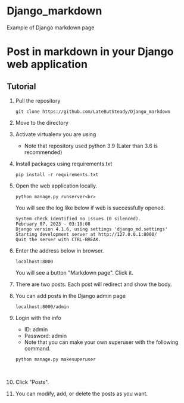 # Django_markdown
Example of Django markdown page

# Post in markdown in your Django web application #

## Tutorial ##
1. Pull the repository<br>
    ```
    git clone https://github.com/LateButSteady/Django_markdown
    ```
2. Move to the directory

3. Activate virtualenv you are using<br>
    - Note that repository used python 3.9 (Later than 3.6 is recommended)

4. Install packages using requirements.txt<br>
    ```
    pip install -r requirements.txt
    ```

5. Open the web application locally.
    ```
    python manage.py runserver<br>
    ```
   You will see the log like below if web is successfully opened.
    ```
    System check identified no issues (0 silenced).
    February 07, 2023 - 03:10:08
    Django version 4.1.6, using settings 'django_md.settings'
    Starting development server at http://127.0.0.1:8000/
    Quit the server with CTRL-BREAK.
    ```
      
6. Enter the address below in browser.
    ```
    localhost:8000
    ```
   You will see a button "Markdown page". Click it.
   
7. There are two posts. Each post will redirect and show the body.
   <br>
8. You can add posts in the Django admin page
    ```
    localhost:8000/admin
    ```
9. Login with the info<br>
    - ID: admin
    - Password: admin
    - Note that you can make your own superuser with the following command.
    
    ```
    python manage.py makesuperuser
    ```
   <br>
10. Click "Posts".

11. You can modify, add, or delete the posts as you want.
